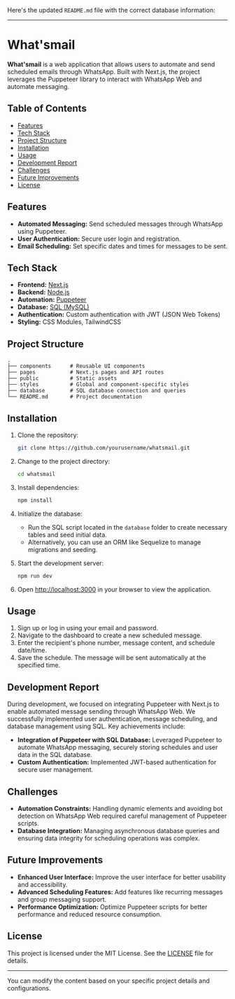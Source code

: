 Here's the updated `README.md` file with the correct database information:

---

# What'smail

**What'smail** is a web application that allows users to automate and send scheduled emails through WhatsApp. Built with Next.js, the project leverages the Puppeteer library to interact with WhatsApp Web and automate messaging.

## Table of Contents

- [Features](#features)
- [Tech Stack](#tech-stack)
- [Project Structure](#project-structure)
- [Installation](#installation)
- [Usage](#usage)
- [Development Report](#development-report)
- [Challenges](#challenges)
- [Future Improvements](#future-improvements)
- [License](#license)

## Features

- **Automated Messaging:** Send scheduled messages through WhatsApp using Puppeteer.
- **User Authentication:** Secure user login and registration.
- **Email Scheduling:** Set specific dates and times for messages to be sent.

## Tech Stack

- **Frontend:** [Next.js](https://nextjs.org/)
- **Backend:** [Node.js](https://nodejs.org/)
- **Automation:** [Puppeteer](https://pptr.dev/)
- **Database:** [SQL (MySQL)](https://www.mysql.com/)
- **Authentication:** Custom authentication with JWT (JSON Web Tokens)
- **Styling:** CSS Modules, TailwindCSS

## Project Structure

```
.
├── components      # Reusable UI components
├── pages           # Next.js pages and API routes
├── public          # Static assets
├── styles          # Global and component-specific styles
├── database        # SQL database connection and queries
└── README.md       # Project documentation
```

## Installation

1. Clone the repository:

   ```bash
   git clone https://github.com/yourusername/whatsmail.git
   ```

2. Change to the project directory:

   ```bash
   cd whatsmail
   ```

3. Install dependencies:

   ```bash
   npm install
   ```

4. Initialize the database:

   - Run the SQL script located in the `database` folder to create necessary tables and seed initial data.
   - Alternatively, you can use an ORM like Sequelize to manage migrations and seeding.

7. Start the development server:

   ```bash
   npm run dev
   ```

8. Open [http://localhost:3000](http://localhost:3000) in your browser to view the application.

## Usage

1. Sign up or log in using your email and password.
2. Navigate to the dashboard to create a new scheduled message.
3. Enter the recipient's phone number, message content, and schedule date/time.
4. Save the schedule. The message will be sent automatically at the specified time.

## Development Report

During development, we focused on integrating Puppeteer with Next.js to enable automated message sending through WhatsApp Web. We successfully implemented user authentication, message scheduling, and database management using SQL. Key achievements include:

- **Integration of Puppeteer with SQL Database:** Leveraged Puppeteer to automate WhatsApp messaging, securely storing schedules and user data in the SQL database.
- **Custom Authentication:** Implemented JWT-based authentication for secure user management.

## Challenges

- **Automation Constraints:** Handling dynamic elements and avoiding bot detection on WhatsApp Web required careful management of Puppeteer scripts.
- **Database Integration:** Managing asynchronous database queries and ensuring data integrity for scheduling operations was complex.

## Future Improvements

- **Enhanced User Interface:** Improve the user interface for better usability and accessibility.
- **Advanced Scheduling Features:** Add features like recurring messages and group messaging support.
- **Performance Optimization:** Optimize Puppeteer scripts for better performance and reduced resource consumption.

## License

This project is licensed under the MIT License. See the [LICENSE](LICENSE) file for details.

---

You can modify the content based on your specific project details and configurations.
